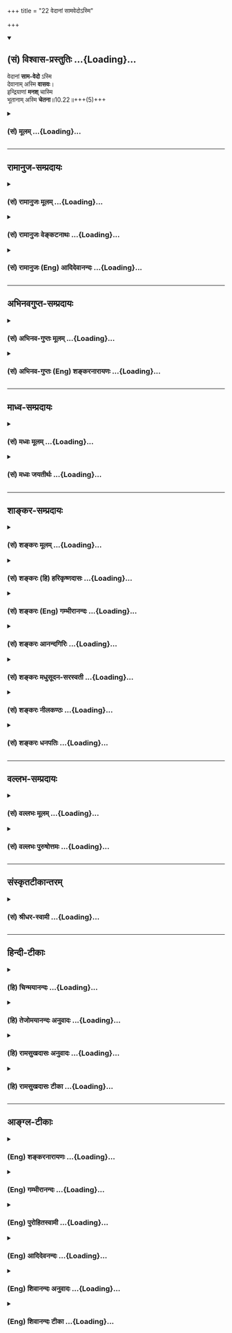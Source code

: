 +++
title = "22 वेदानां सामवेदोऽस्मि"

+++
<div class="js_include" newlevelforh1="2" title="(सं) विश्वास-प्रस्तुतिः" unfilled url="/mahAbhAratam/shlokashaH/06-bhIShma-parva/03-bhagavad-gItA-parva/saMskRtam/vishvAsa-prastutiH/10_vibhUti-vistAra-yoga/22_vedAnAM_sAmavedo-.md">
<details open><summary><h2>(सं) विश्वास-प्रस्तुतिः ...{Loading}...</h2></summary>

वेदानां **साम-वेदो** ऽस्मि  
देवानाम् अस्मि **वासवः**।  
इन्द्रियाणां **मनश्** चास्मि  
भूतानाम् अस्मि **चेतना**॥10.22॥+++(5)+++
</details>
</div>
<div class="js_include collapsed" newlevelforh1="3" title="(सं) मूलम्" unfilled url="/mahAbhAratam/shlokashaH/06-bhIShma-parva/03-bhagavad-gItA-parva/saMskRtam/mUlam/10_vibhUti-vistAra-yoga/22_vedAnAM_sAmavedo-.md">
<details><summary><h3>(सं) मूलम् ...{Loading}...</h3></summary>

वेदानां सामवेदोऽस्मि देवानामस्मि वासवः।  
इन्द्रियाणां मनश्चास्मि भूतानामस्मि चेतना।।10.22।।
</details>
</div>


_________________
## रामानुज-सम्प्रदायः
<div class="js_include collapsed" newlevelforh1="3" title="(सं) रामानुजः मूलम्" unfilled url="/mahAbhAratam/shlokashaH/06-bhIShma-parva/03-bhagavad-gItA-parva/saMskRtam/rAmAnujaH/mUlam/10_vibhUti-vistAra-yoga/22_vedAnAM_sAmavedo-.md">
<details><summary><h3>(सं) रामानुजः मूलम् ...{Loading}...</h3></summary>

।।10.22।।**वेदानाम्** ऋग्यजुःसामाथर्वणां य उत्कृष्टः **सामवेदः** सः अहम्
**देवानाम्** इन्द्रः अहम् **अस्मि।** एकादशानाम् **इन्द्रियाणां** यद्
उत्कृष्टं **मन** इन्द्रियं तद् अहम् अस्मि। इयम् अपि न निर्धारणे --
**भूतानां,चेतनावतां या** चेतना **सा अहम्** अस्मि।

</details>
</div>
<div class="js_include collapsed" newlevelforh1="3" title="(सं) रामानुजः वेङ्कटनाथः" unfilled url="/mahAbhAratam/shlokashaH/06-bhIShma-parva/03-bhagavad-gItA-parva/saMskRtam/rAmAnujaH/venkaTanAthaH/10_vibhUti-vistAra-yoga/22_vedAnAM_sAmavedo-.md">
<details><summary><h3>(सं) रामानुजः वेङ्कटनाथः ...{Loading}...</h3></summary>

\[10.22\]सर्गाणामादिरन्तश्च मध्यं चैवाहमर्जुन \[10।32\]वादः प्रवदतामहम्
\[10।32\]अहमेवाक्षयः कालः \[10।33\]उद्भवश्च भविष्यताम् \[10।34\]द्यूतं
छलयतामस्मि \[10।36\]तेजस्तेजस्विनामहम् \[7।10\]जयोऽस्मि व्यवसायो़ऽस्मि
\[10।36\] इत्यादिषु निर्धारणाभावात् अतोऽत्र चन्द्रस्य
नक्षत्रजातीयत्वाभावात् षष्ठ्यभिहितस्य सम्बन्धसामान्यस्य
प्रमाणसिद्धविशेषे पर्यवसानमिति भावः।  
  
।।10.22।। गीतिर्हि सामशब्दार्थः तस्य वेदेषु निर्धारणं कथं इति
शङ्काव्युदासायसामवेदोऽस्मि इति निर्देश इति प्रदर्शयतिऋग्यजुरिति।
सामवेदस्योत्कर्षो गीतिप्रधानत्वसहस्रशाखत्वादिभिः अन्येषां तु
तदभावात्तावन्मात्रेणापकर्षः न तु प्रामाण्यतारतम्यात्। ऋक् च वा इदमग्रे
साम चास्तां सैव नाम ऋगासीदमो नाम साम स वा ऋक्सामो वावदन्मिथुनं सम्भवाव
प्रजात्या इति नेत्यब्रवीत् साम ज्यायान्वा अतो मम महिमा \[ऋ.ऐ.ब्रा.3।23\]
इति गीतिरूपस्य साम्नः प्राधान्याद्गीतात्मकस्य सामवेदस्य प्राधान्यम्।
ऋग्भ्यो जातं वैश्यं वर्णमाहुः यजुर्वेदं क्षत्रियस्याहुर्योर्नि सामवेदो
ब्राह्मणानां प्रसूतिः \[यजुःका3।9।50\] इति च। देवा इति स्वर्गवासिनो
विवक्षिताः ब्रह्मादिसङ्ग्रहायोगात्। वासवशब्दस्येन्द्रशब्देन
व्याख्यानमतिशयद्योतनार्थम्;इदि परमैश्वर्ये \[धा.पा.1।63\] इति।
इन्द्रियेभ्यः परा ह्यर्था अर्थेभ्यश्च परं मनः \[कठो.3।10\] एतस्माज्जायते
प्राणो मनः सर्वेन्द्रियाणि च \[मुं.उ.2।1।3\] इत्यादिषु मनस इन्द्रियेभ्यः
पृथगभिधानात्कथंइन्द्रियाणां मनश्चास्मि इति निर्धारणमित्यत्राह --
एकादशेन्द्रियाणां यदुत्कृष्टं मन इन्द्रियमिति। अयमभिप्रायः -- इन्द्रियाणि
दशैकं च \[13।5\]एकादशं मनश्चात्र \[वि.पु.1।2।46\] इत्यादिषु
मनसोऽपीन्द्रियत्वेन व्यपदेशात्क्वाचित्कः पृथग्व्यपदेशो
गोबलीवर्दन्यायादिति निर्धारणोपपत्तिः -- इति। नहि भूतेषु चेतनासंज्ञकं
किञ्चिद्भूतमस्तीत्यभिप्रायेणाहइयमपीति षष्ठीति शेषः। तेजस्तेजस्विनां
\[7।1010।36\]सत्त्वं सत्त्ववताम् \[10।36\] इत्यादिवद्विशिष्टे
सारभूतविशेषणांशो विवक्षित इत्यभिप्रायेणचेतनावतामित्युक्तम्। ननु भूतानां
षष्ठत्वेन चेतनासंज्ञं किमप्यन्यत्रोच्यते यथामहाभूतानि खं
वायुरग्निरापस्तथा मही। षष्ठस्तु चेतनाधातुरात्मा सप्तम उच्यते। अष्टमं तु
मनो ज्ञेयम् इति तथाषष्ठं वा चेतनाधातुर्मन इत्युपदिश्यते इति च। अत्र
मनसोऽधिष्ठानतया चेतनायास्तदपृथग्वचनमित्यविरोधः। अतोभूतानामस्मि चेतना इति
निर्धारणार्थत्वं युज्यत इति। मैवं; नहि
भूतषष्ठनिर्देशमात्रान्महाभूतत्वम्; अन्यथापि सङ्ख्यानिवेशसम्भवात्; अत्र च
सप्तमतया अष्टमतया च निर्दिष्टयोर्महाभूतत्वानभ्युपगमात्; चेतनाशब्दस्य च
अप्रसिद्धार्थत्वात्; प्रसिद्धार्थस्वीकारस्योचित्यात्।
अतस्सम्बन्धमात्रविवक्षयैव अत्र षष्ठी युक्तेति।  
  

</details>
</div>
<div class="js_include collapsed" newlevelforh1="3" title="(सं) रामानुजः (Eng) आदिदेवानन्दः" unfilled url="/mahAbhAratam/shlokashaH/06-bhIShma-parva/03-bhagavad-gItA-parva/saMskRtam/rAmAnujaH/english/AdidevAnandaH/10_vibhUti-vistAra-yoga/22_vedAnAM_sAmavedo-.md">
<details><summary><h3>(सं) रामानुजः (Eng) आदिदेवानन्दः ...{Loading}...</h3></summary>

10.22 Of the Vedas, namely, Of Rk, Yajus, Saman, Atharva, I am that Samaveda which is the paramount one. Of the gods, I am Indra. Of eleven sense-organs, I am the sense-organ called Manas which is most paramount.
Of living beings, namely, of those with consciousness, I am that consciousness. Here too the genitive is not used for specifying.

</details>
</div>


_________________
## अभिनवगुप्त-सम्प्रदायः
<div class="js_include collapsed" newlevelforh1="3" title="(सं) अभिनव-गुप्तः मूलम्" unfilled url="/mahAbhAratam/shlokashaH/06-bhIShma-parva/03-bhagavad-gItA-parva/saMskRtam/abhinava-guptaH/mUlam/10_vibhUti-vistAra-yoga/22_vedAnAM_sAmavedo-.md">
<details><summary><h3>(सं) अभिनव-गुप्तः मूलम् ...{Loading}...</h3></summary>

।।10.19 -- 10.42।। हन्त ते कथयिष्यामीत्यादि जगत्स्थित इत्यन्तम्। अहमात्मा
(श्लो. 20) इत्यनेन व्यवच्छेदं वारयति। अन्यथा स्थावराणां हिमालय
इत्यादिवाक्येषु हिमालय एव भगवान् नान्य इति व्यवच्छेदेन;
निर्विभागत्वाभावात् ब्रह्मदर्शनं खण्डितम् अभविष्यत्। यतो यस्याखण्डाकारा
व्याप्तिस्तथा चेतसि न उपारोहति; तां च \[यो\] जिज्ञासति
तस्यायमुपदेशग्रन्थः। तथाहि उपसंहारे ( उपसंहारेण)
भेदाभेदवादं,यद्यद्विभूतिमत्सत्त्वम् (श्लो -- 41) इत्यनेनाभिधाय;
पश्चादभेदमेवोपसंहरति अथवा बहुनैतेन -- विष्टभ्याहमिदं -- एकांशेन जगत्
स्थितः (श्लो -- 42) इति। उक्तं हि -- पादोऽस्य विश्वा भूतानि
त्रिपादस्यामृतं दिवि।। इति -- RV; X; 90; 3प्रजानां सृष्टिहेतुः सर्वमिदं
भगवत्तत्त्वमेव तैस्तेर्विचित्रै रूपैर्भाव्यमानं +++(S
तत्त्वमेतैस्तैर्विचित्रैः रूपैः ; N -- विचित्ररूपै -- )+++ सकलस्य +++(S;N
सकलमस्य)+++ विषयतां यातीति।

</details>
</div>
<div class="js_include collapsed" newlevelforh1="3" title="(सं) अभिनव-गुप्तः (Eng) शङ्करनारायणः" unfilled url="/mahAbhAratam/shlokashaH/06-bhIShma-parva/03-bhagavad-gItA-parva/saMskRtam/abhinava-guptaH/english/shankaranArAyaNaH/10_vibhUti-vistAra-yoga/22_vedAnAM_sAmavedo-.md">
<details><summary><h3>(सं) अभिनव-गुप्तः (Eng) शङ्करनारायणः ...{Loading}...</h3></summary>

10.22 See Comment under 10.42

</details>
</div>


_________________
## माध्व-सम्प्रदायः
<div class="js_include collapsed" newlevelforh1="3" title="(सं) मध्वः मूलम्" unfilled url="/mahAbhAratam/shlokashaH/06-bhIShma-parva/03-bhagavad-gItA-parva/saMskRtam/madhvaH/mUlam/10_vibhUti-vistAra-yoga/22_vedAnAM_sAmavedo-.md">
<details><summary><h3>(सं) मध्वः मूलम् ...{Loading}...</h3></summary>

।।10.22।। Sri Madhvacharya did not comment on this sloka.,

</details>
</div>
<div class="js_include collapsed" newlevelforh1="3" title="(सं) मध्वः जयतीर्थः" unfilled url="/mahAbhAratam/shlokashaH/06-bhIShma-parva/03-bhagavad-gItA-parva/saMskRtam/madhvaH/jayatIrthaH/10_vibhUti-vistAra-yoga/22_vedAnAM_sAmavedo-.md">
<details><summary><h3>(सं) मध्वः जयतीर्थः ...{Loading}...</h3></summary>

।।10.22।। Sri Jayatirtha did not comment on this sloka.  
  

</details>
</div>


_________________
## शाङ्कर-सम्प्रदायः
<div class="js_include collapsed" newlevelforh1="3" title="(सं) शङ्करः मूलम्" unfilled url="/mahAbhAratam/shlokashaH/06-bhIShma-parva/03-bhagavad-gItA-parva/saMskRtam/shankaraH/mUlam/10_vibhUti-vistAra-yoga/22_vedAnAM_sAmavedo-.md">
<details><summary><h3>(सं) शङ्करः मूलम् ...{Loading}...</h3></summary>

।।10.22।। --,**वेदानां** मध्ये **सामवेदः अस्मि। देवानां**
रुद्रादित्यादीनां **वासवः** इन्द्रः **अस्मि। इन्द्रियाणाम्** एकादशानां
चक्षुरादीनां **मनश्च** **अस्मि** संकल्पविकल्पात्मकं मनश्चास्मि।
**भूतानाम् अस्मि चेतना** कार्यकरणसंघाते नित्याभिव्यक्ता बुद्धिवृत्तिः
चेतना।।

</details>
</div>
<div class="js_include collapsed" newlevelforh1="3" title="(सं) शङ्करः (हि) हरिकृष्णदासः" unfilled url="/mahAbhAratam/shlokashaH/06-bhIShma-parva/03-bhagavad-gItA-parva/saMskRtam/shankaraH/hindI/harikRShNadAsaH/10_vibhUti-vistAra-yoga/22_vedAnAM_sAmavedo-.md">
<details><summary><h3>(सं) शङ्करः (हि) हरिकृष्णदासः ...{Loading}...</h3></summary>

।।10.22।। मैं वेदोमें सामवेद हूँ; रुद्र; आदित्य आदि देवोंमें इन्द्र हूँ
और चक्षु आदि एकादश इन्द्रियोंमें संकल्पविकल्पात्मक मन हूँ। सब
प्राणियोंमें ( मैं ) चेतना हूँ। कार्यकरणके समुदायरूप शरीरमें सदा
प्रकाशित रहनेवाली जो बुद्धिवृत्ति है; उसका नाम चेतना है।

</details>
</div>
<div class="js_include collapsed" newlevelforh1="3" title="(सं) शङ्करः (Eng) गम्भीरानन्दः" unfilled url="/mahAbhAratam/shlokashaH/06-bhIShma-parva/03-bhagavad-gItA-parva/saMskRtam/shankaraH/english/gambhIrAnandaH/10_vibhUti-vistAra-yoga/22_vedAnAM_sAmavedo-.md">
<details><summary><h3>(सं) शङ्करः (Eng) गम्भीरानन्दः ...{Loading}...</h3></summary>

10.22 Vedanam, among the Vedas; I am the Sama-veda. Devanam, among the
gods-such as Rudras, Adityas and others; I am vasavah, Indra.
Indriyanam, among the eleven organs, viz eye etc.; I am the manah, mind.
I am the mind which is of the nature of reflection and doubt. And I am
the cetana, intelligence \[It is the medium for the manifestation of
Consciousness.\], the function of the intellect ever manifest in the
aggregate of body and organs; bhtanam, in creatures.

</details>
</div>
<div class="js_include collapsed" newlevelforh1="3" title="(सं) शङ्करः आनन्दगिरिः" unfilled url="/mahAbhAratam/shlokashaH/06-bhIShma-parva/03-bhagavad-gItA-parva/saMskRtam/shankaraH/AnandagiriH/10_vibhUti-vistAra-yoga/22_vedAnAM_sAmavedo-.md">
<details><summary><h3>(सं) शङ्करः आनन्दगिरिः ...{Loading}...</h3></summary>

।।10.22।। मन्त्रब्राह्मणसमुदायानामृगादीनां मध्ये सामवेदोऽस्मीति।
ध्यानान्तरमुदाहरति -- **वेदानामिति।** संघाते जीवाधिष्ठिते यावत्पञ्चत्वं
सर्वत्र व्यापिनी चैतन्याभिव्यञ्जिकेति शेषः।

</details>
</div>
<div class="js_include collapsed" newlevelforh1="3" title="(सं) शङ्करः मधुसूदन-सरस्वती" unfilled url="/mahAbhAratam/shlokashaH/06-bhIShma-parva/03-bhagavad-gItA-parva/saMskRtam/shankaraH/madhusUdana-sarasvatI/10_vibhUti-vistAra-yoga/22_vedAnAM_sAmavedo-.md">
<details><summary><h3>(सं) शङ्करः मधुसूदन-सरस्वती ...{Loading}...</h3></summary>

।।10.22।। चतुर्णां वेदानां मध्ये गानमाधुर्येणातिरमणीयः सामवेदोऽहमस्मि।
वासव इन्द्रः सर्वदेवाधिपतिः इन्द्रियाणामेकादशानां प्रवर्तकं मनः। भूतानां
सर्वप्राणिसंबन्धिनां परिणामानां मध्ये चिदभिव्यञ्जिका
बुद्धेर्वृत्तिश्चेतनाहमस्मि।

</details>
</div>
<div class="js_include collapsed" newlevelforh1="3" title="(सं) शङ्करः नीलकण्ठः" unfilled url="/mahAbhAratam/shlokashaH/06-bhIShma-parva/03-bhagavad-gItA-parva/saMskRtam/shankaraH/nIlakaNThaH/10_vibhUti-vistAra-yoga/22_vedAnAM_sAmavedo-.md">
<details><summary><h3>(सं) शङ्करः नीलकण्ठः ...{Loading}...</h3></summary>

।।10.22।। सामवेदो गानेन रमणीयत्वात्। वासवो देवराजत्वात्। मन
इन्द्रियान्तरप्रवर्तकत्वात्। चेतना धीवृत्तिः। चिदभिव्यक्तिहेतुत्वात्।
एते वेदादीनां मध्ये श्रेष्ठाः।

</details>
</div>
<div class="js_include collapsed" newlevelforh1="3" title="(सं) शङ्करः धनपतिः" unfilled url="/mahAbhAratam/shlokashaH/06-bhIShma-parva/03-bhagavad-gItA-parva/saMskRtam/shankaraH/dhanapatiH/10_vibhUti-vistAra-yoga/22_vedAnAM_sAmavedo-.md">
<details><summary><h3>(सं) शङ्करः धनपतिः ...{Loading}...</h3></summary>

।।10.22।। वासवः इन्द्रः। चेतना कार्यकरणसंघातेऽभिव्यक्ता बुद्धवृत्तिः।

</details>
</div>


_________________
## वल्लभ-सम्प्रदायः
<div class="js_include collapsed" newlevelforh1="3" title="(सं) वल्लभः मूलम्" unfilled url="/mahAbhAratam/shlokashaH/06-bhIShma-parva/03-bhagavad-gItA-parva/saMskRtam/vallabhaH/mUlam/10_vibhUti-vistAra-yoga/22_vedAnAM_sAmavedo-.md">
<details><summary><h3>(सं) वल्लभः मूलम् ...{Loading}...</h3></summary>

।।10.22।। वेदानामिति। सामवेदोऽहं वेदानां मध्ये सामवेदोऽस्मि।
देवानामहमिन्द्र इति यज्ञे गानमाधुर्येण भगवद्विभूतिराराध्या। इन्द्रियाणां
एकादशानां मध्ये मनोऽहम्। नात्र निर्द्धारणे षष्ठी।
प्रायःपदान्मनस्यपीद्रियत्वं निर्बाधम्।

</details>
</div>
<div class="js_include collapsed" newlevelforh1="3" title="(सं) वल्लभः पुरुषोत्तमः" unfilled url="/mahAbhAratam/shlokashaH/06-bhIShma-parva/03-bhagavad-gItA-parva/saMskRtam/vallabhaH/puruShottamaH/10_vibhUti-vistAra-yoga/22_vedAnAM_sAmavedo-.md">
<details><summary><h3>(सं) वल्लभः पुरुषोत्तमः ...{Loading}...</h3></summary>

  
  
।।10.22।। वेदानां चतुर्णामपि मध्ये सामवेदोऽस्मि।
गानात्मकमाधुर्यरसवत्त्वेनाऽधिक्यं तत्रेति भावः। देवानां मध्ये वासव
इन्द्रोऽस्मि; शतमखत्वेन सर्वक्रियांशभोक्तृत्वेन राज्यभोक्तृत्वेन च।
इन्द्रियाणां आधिदैविकेन्द्रियरूपोऽस्मि। च पुनः सर्वप्रेरकत्वान्मनोऽस्मि।
भूतानां चेतनानां चेतना ज्ञानशक्तिरस्मि।  
  

</details>
</div>


_________________
## संस्कृतटीकान्तरम्
<div class="js_include collapsed" newlevelforh1="3" title="(सं) श्रीधर-स्वामी" unfilled url="/mahAbhAratam/shlokashaH/06-bhIShma-parva/03-bhagavad-gItA-parva/saMskRtam/shrIdhara-svAmI/10_vibhUti-vistAra-yoga/22_vedAnAM_sAmavedo-.md">
<details><summary><h3>(सं) श्रीधर-स्वामी ...{Loading}...</h3></summary>

।।10.22।।**वेदानामिति।** वासव इन्द्रः। भूतानां संबन्धिनी चेतना
ज्ञानशक्तिरहमस्मि।

</details>
</div>


_________________
## हिन्दी-टीकाः
<div class="js_include collapsed" newlevelforh1="3" title="(हि) चिन्मयानन्दः" unfilled url="/mahAbhAratam/shlokashaH/06-bhIShma-parva/03-bhagavad-gItA-parva/hindI/chinmayAnandaH/10_vibhUti-vistAra-yoga/22_vedAnAM_sAmavedo-.md">
<details><summary><h3>(हि) चिन्मयानन्दः ...{Loading}...</h3></summary>

।।10.22।। मैं वेदों में सामवेद हूँ ऋग्वेद का सार ही सामवेद है। चारों
वेदों में ऋग्वेद का स्थान सबसे प्रमुख है। सामवेद को छान्दोग्योपनिषद् में
सुन्दरता से गौरवान्वित किया गया है। सामवेद में संगीत का विशेष आनन्द भी
जुड़ा हुआ है; क्योंकि साम मन्त्रों को सुन्दर राग; सुर और लय में गाया
जाता है; जो इस बात के प्रमाण हैं कि संगीत की इस सुन्दर और शक्तिशाली कला
को हमारे पूर्वजों ने इतना अधिक विकसित किया था। इस उपमा के सौन्दर्य के
द्वारा हम कह सकते हैं कि श्रीकृष्ण संगीत की आत्मा हैं; जैसे ऋग्वेद का
सार सामवेद है। मैं देवों में इन्द्र हूँ स्वर्ग के निवासी देवों का राजा
वासव इन्द्र है। यह ध्यान देने योग्य बात है कि वैदिक सिद्धान्त के अनुसार
यद्यपि रहनसहन का सर्वोच्च स्तर स्वर्ग में है; परन्तु वहाँ भी देवताओं के
पदों में श्रेष्ठता और हीनता का तारतम्य होता है। स्वर्ग की प्राप्ति इह
लोक में किये गये पुण्य कर्मों के फलस्वरूप होती है और इस कारण जिस पुरुष
ने यहाँ अधिक पुण्य अर्जित किया होगा; उसे वहाँ श्रेष्ठतर भोगों की
प्राप्ति होगी। इस नियम के अनुसार; उन सब देवों के जीवन की अपेक्षा इन्द्र
का जीवन अधिक वैभव; एवं विलासपूर्ण तथा शक्तिशाली और समर्थ होना स्वाभाविक
है। देवताओं में इन्द्र मैं हूँ जो अन्य देवों का शासक और नियन्ता है;
जिससे कि उनका जीवन सुखी एवं समृद्धशाली होता है। मैं इन्द्रियों में मन हूँ
आधिदैविक दृष्टि से जिसे इन्द्र कहते हैं; आध्यात्मिक दृष्टि से वही मन
कहलाता है; क्योंकि देव शब्द का अर्थ इन्द्रिय होता है। जैसे इन्द्र
देवताओं का राजा है; वैसे ही मन इन्द्रियों का राजा है। मन के बिना
इन्द्रियाँ स्वतन्त्र रूप से अपना व्यापार नहीं कर सकती हैं। इसलिये यहाँ
कहा गया है कि मैं इन्द्रियों में मन हूँ। जगत् की समस्त सृष्ट वस्तुओं में
सर्वाधिक श्रेष्ठ और अद्भुत वस्तु है बुद्धिमत्ता। यह एक ऐसी रहस्यमयी
शक्ति है; जिसके विषय में आधुनिक वैज्ञानिक एक अस्पष्ट और काल्पनिक धारणा
बनाने के अतिरिक्त कुछ विशेष ज्ञान प्राप्त नहीं कर सके हैं।

</details>
</div>
<div class="js_include collapsed" newlevelforh1="3" title="(हि) तेजोमयानन्दः अनुवादः" unfilled url="/mahAbhAratam/shlokashaH/06-bhIShma-parva/03-bhagavad-gItA-parva/hindI/tejomayAnandaH/anuvAdaH/10_vibhUti-vistAra-yoga/22_vedAnAM_sAmavedo-.md">
<details><summary><h3>(हि) तेजोमयानन्दः अनुवादः ...{Loading}...</h3></summary>

।।10.22।। मैं वेदों में सामवेद हूँ, देवों में वासव (इन्द्र) हूँ; मैं
इन्द्रियों में मन और भूतप्राणियों में चेतना (ज्ञानशक्ति) हूँ।।

</details>
</div>
<div class="js_include collapsed" newlevelforh1="3" title="(हि) रामसुखदासः अनुवादः" unfilled url="/mahAbhAratam/shlokashaH/06-bhIShma-parva/03-bhagavad-gItA-parva/hindI/rAmasukhadAsaH/anuvAdaH/10_vibhUti-vistAra-yoga/22_vedAnAM_sAmavedo-.md">
<details><summary><h3>(हि) रामसुखदासः अनुवादः ...{Loading}...</h3></summary>

।।10.22।। मैं वेदोंमें सामवेद हूँ, देवताओंमें इन्द्र हूँ, इन्द्रियोंमें
मन हूँ और प्राणियोंकी चेतना हूँ।

</details>
</div>
<div class="js_include collapsed" newlevelforh1="3" title="(हि) रामसुखदासः टीका" unfilled url="/mahAbhAratam/shlokashaH/06-bhIShma-parva/03-bhagavad-gItA-parva/hindI/rAmasukhadAsaH/TIkA/10_vibhUti-vistAra-yoga/22_vedAnAM_sAmavedo-.md">
<details><summary><h3>(हि) रामसुखदासः टीका ...{Loading}...</h3></summary>

।।10.22।।***व्याख्या--*'वेदानां सामवेदोऽस्मि'--**वेदोंकी जो ऋचाएँ
स्वरसहित गायी जाती हैं, उनका नाम सामवेद है। सामवेदमें इन्द्ररूपसे
भगवान्की स्तुतिका वर्णन है। इसलिये सामवेद भगवान्की विभूति है।

</details>
</div>


_________________
## आङ्ग्ल-टीकाः
<div class="js_include collapsed" newlevelforh1="3" title="(Eng) शङ्करनारायणः" unfilled url="/mahAbhAratam/shlokashaH/06-bhIShma-parva/03-bhagavad-gItA-parva/english/shankaranArAyaNaH/10_vibhUti-vistAra-yoga/22_vedAnAM_sAmavedo-.md">
<details><summary><h3>(Eng) शङ्करनारायणः ...{Loading}...</h3></summary>

10.22. Of the Vedas, I am the Samaveda; of the gods, I am Vasava
(Indra); of the sense-organs, I am the mind; of the beings, I am the sentience.

</details>
</div>
<div class="js_include collapsed" newlevelforh1="3" title="(Eng) गम्भीरानन्दः" unfilled url="/mahAbhAratam/shlokashaH/06-bhIShma-parva/03-bhagavad-gItA-parva/english/gambhIrAnandaH/10_vibhUti-vistAra-yoga/22_vedAnAM_sAmavedo-.md">
<details><summary><h3>(Eng) गम्भीरानन्दः ...{Loading}...</h3></summary>

10.22 Among the Vedas I am Sama-veda; among the gods I am Indra. Among the organs I am the mind, and I am the intelligence in creatures.

</details>
</div>
<div class="js_include collapsed" newlevelforh1="3" title="(Eng) पुरोहितस्वामी" unfilled url="/mahAbhAratam/shlokashaH/06-bhIShma-parva/03-bhagavad-gItA-parva/english/purohitasvAmI/10_vibhUti-vistAra-yoga/22_vedAnAM_sAmavedo-.md">
<details><summary><h3>(Eng) पुरोहितस्वामी ...{Loading}...</h3></summary>

10.22 Of the Vedas I am the Hymns, I am the Electric Force in the Powers of Nature; of the senses I am the Mind; and I am the Intelligence in all that lives.

</details>
</div>
<div class="js_include collapsed" newlevelforh1="3" title="(Eng) आदिदेवनन्दः" unfilled url="/mahAbhAratam/shlokashaH/06-bhIShma-parva/03-bhagavad-gItA-parva/english/AdidevanandaH/10_vibhUti-vistAra-yoga/22_vedAnAM_sAmavedo-.md">
<details><summary><h3>(Eng) आदिदेवनन्दः ...{Loading}...</h3></summary>

10.22 Of the Vedas I am Samaveda. Of gods, I am Indra. Of sense-organs I am the Manas (mind), and of living beings I am consciousness.

</details>
</div>
<div class="js_include collapsed" newlevelforh1="3" title="(Eng) शिवानन्दः अनुवादः" unfilled url="/mahAbhAratam/shlokashaH/06-bhIShma-parva/03-bhagavad-gItA-parva/english/shivAnandaH/anuvAdaH/10_vibhUti-vistAra-yoga/22_vedAnAM_sAmavedo-.md">
<details><summary><h3>(Eng) शिवानन्दः अनुवादः ...{Loading}...</h3></summary>

10.22 Among the Vedas I am the Sama-Veda; I am Vasava among the gods;
among the senses I am the mind; and I am intelligence among living beings.

</details>
</div>
<div class="js_include collapsed" newlevelforh1="3" title="(Eng) शिवानन्दः टीका" unfilled url="/mahAbhAratam/shlokashaH/06-bhIShma-parva/03-bhagavad-gItA-parva/english/shivAnandaH/TIkA/10_vibhUti-vistAra-yoga/22_vedAnAM_sAmavedo-.md">
<details><summary><h3>(Eng) शिवानन्दः टीका ...{Loading}...</h3></summary>

10.22 वेदानाम् among the Vedas; सामवेदः the Sama Veda; अस्मि (I) am;
देवानाम् among the gods; अस्मि (I) am; वासवः Indra; इन्द्रियाणाम् among the senses; मनः mind; च and; अस्मि (I) am; भूतानाम् among living beings;
अस्मि (I) am; चेतना intelligence.Commentary Vasava is Indra.Gods Such as Rudras; Adityas.Indriyas The five JnanaIndriyas or organs of knowledge;
viz.; ear; skin; eye; tongue and nose and the five KarmaIndriyas or organs of action; viz.; speech; hands; feet; genitals and anus. The mind is regarded as the eleventh sense. As the senses cannot function without the help of the mind; the mind is regarded as the chief among the senses.Chetana Intelligence is that state of intellect which is manifest in the aggregate of the body and the senses.That which illumines all;
from the intellect down to the grossest object; is called Chetana.

</details>
</div>

